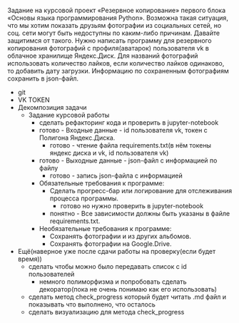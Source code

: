 Задание на курсовой проект «Резервное копирование» первого блока «Основы языка программирования Python».
Возможна такая ситуация, что мы хотим показать друзьям фотографии из социальных сетей, но соц. сети могут быть недоступны по каким-либо причинам. Давайте защитимся от такого.
Нужно написать программу для резервного копирования фотографий с профиля(аватарок) пользователя vk в облачное хранилище Яндекс.Диск.
Для названий фотографий использовать количество лайков, если количество лайков одинаково, то добавить дату загрузки.
Информацию по сохраненным фотографиям сохранить в json-файл.

* git
* VK TOKEN
* Декомпозиция задачи
  * Задание курсовой работы
    * сделать рефакторинг кода и проверить в jupyter-notebook
    * готово - Входные данные - id пользователя vk, токен с Полигона Яндекс.Диска.
       * готово - чтение файла requiremеnts.txt(в нём токены яндекс диска и vk, id пользователя vk)
    * готово - Выходные данные - json-файл с информацией по файлу
       * готово - запись json-файла с информацией
    * Обязательные требования к программе:
      * Сделать прогресс-бар или логирование для отслеживания процесса программы.
         * готово но нужно проверить в jupyter-notebook
      * понятно - Все зависимости должны быть указаны в файле requiremеnts.txt.​
    * Необязательные требования к программе:
      * Сохранять фотографии и из других альбомов.
      * Сохранять фотографии на Google.Drive.
* Ещё(наверное уже после сдачи работы на проверку(если будет время))
   * сделать чтобы можно было передавать список с id пользователей
      * немного полиморфизма и попробовать сделать декоратор(пока не очень понимаю как его использовать)
   * сделать метод check_progress который будет читать .md файл и показывать что выполнено, что осталось
   * сделать визуализацию для метода check_progress
